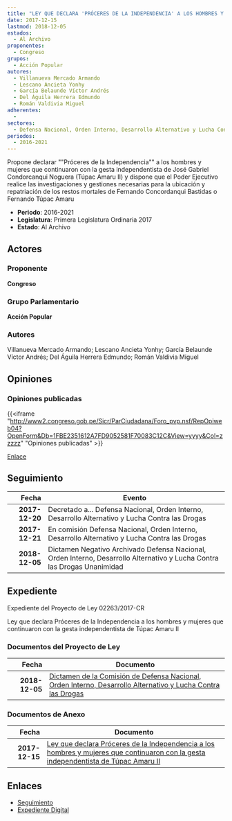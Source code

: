 ```yaml
---
title: "LEY QUE DECLARA 'PRÓCERES DE LA INDEPENDENCIA' A LOS HOMBRES Y MUJERES QUE CONTINUARON CON LA GESTA INDEPENDENTISTA DE TÚPAC AMARU II"
date: 2017-12-15
lastmod: 2018-12-05
estados: 
  - Al Archivo
proponentes: 
  - Congreso
grupos: 
  - Acción Popular
autores: 
  - Villanueva Mercado Armando
  - Lescano Ancieta Yonhy
  - García Belaunde Víctor Andrés
  - Del Águila Herrera Edmundo
  - Román Valdivia Miguel
adherentes: 
  - 
sectores: 
  - Defensa Nacional, Orden Interno, Desarrollo Alternativo y Lucha Contra las Drogas
periodos: 
  - 2016-2021
---
```


Propone declarar ""Próceres de la Independencia"" a los hombres y mujeres que continuaron con la gesta independentista de José Gabriel Condorcanqui Noguera (Túpac Amaru II) y dispone que el Poder Ejecutivo realice las investigaciones y gestiones necesarias para la ubicación y repatriación de los restos mortales de Fernando Concordanqui Bastidas o Fernando Túpac Amaru

- **Periodo**: 2016-2021
- **Legislatura**: Primera Legislatura Ordinaria 2017
- **Estado**: Al Archivo

## Actores

### Proponente

**Congreso**

### Grupo Parlamentario

**Acción Popular**

### Autores

Villanueva Mercado Armando; Lescano Ancieta Yonhy; García Belaunde Víctor Andrés; Del Águila Herrera Edmundo; Román Valdivia Miguel


## Opiniones

### Opiniones publicadas

{{<iframe "http://www2.congreso.gob.pe/Sicr/ParCiudadana/Foro_pvp.nsf/RepOpiweb04?OpenForm&Db=1FBE2351612A7FD9052581F70083C12C&View=yyyy&Col=zzzzz" "Opiniones publicadas" >}}

[Enlace](http://www2.congreso.gob.pe/Sicr/ParCiudadana/Foro_pvp.nsf/RepOpiweb04?OpenForm&Db=1FBE2351612A7FD9052581F70083C12C&View=yyyy&Col=zzzzz)

## Seguimiento

| Fecha | Evento |
|------:|--------|
| **2017-12-20** | Decretado a... Defensa Nacional, Orden Interno, Desarrollo Alternativo y Lucha Contra las Drogas|
| **2017-12-21** | En comisión Defensa Nacional, Orden Interno, Desarrollo Alternativo y Lucha Contra las Drogas|
| **2018-12-05** | Dictamen Negativo Archivado Defensa Nacional, Orden Interno, Desarrollo Alternativo y Lucha Contra las Drogas Unanimidad|


## Expediente

Expediente del Proyecto de Ley 02263/2017-CR

Ley que declara Próceres de la Independencia a los hombres y mujeres que continuaron con la gesta independentista de Túpac Amaru II


### Documentos del Proyecto de Ley

| Fecha | Documento |
|------:|--------|
| **2018-12-05** | [Dictamen de la Comisión de Defensa Nacional, Orden Interno, Desarrollo Alternativo y Lucha Contra las Drogas](http://www.leyes.congreso.gob.pe/Documentos/2016_2021/Dictamenes/Proyectos_de_Ley/02263DC07MAY20181205.pdf) |

### Documentos de Anexo

| Fecha | Documento |
|------:|--------|
| **2017-12-15** | [Ley que declara Próceres de la Independencia a los hombres y mujeres que continuaron con la gesta independentista de Túpac Amaru II](http://www.leyes.congreso.gob.pe/Documentos/2016_2021/Proyectos_de_Ley_y_de_Resoluciones_Legislativas/PL0226320171214.pdf) |

## Enlaces 

- [Seguimiento](http://www2.congreso.gob.pe/Sicr/TraDocEstProc/CLProLey2016.nsf/f7fff46988ca05b1052578e100829cc7/52747a2047f7539b052581f70072d821?OpenDocument)
- [Expediente Digital](http://www2.congreso.gob.pe/Sicr/TraDocEstProc/CLProLey2016.nsf/f7fff46988ca05b1052578e100829cc7/52747a2047f7539b052581f70072d821?OpenDocument&Click=05257FB7005EB655.eb71d0cf91d8294e05256cdf006b5706/$Body/0.1C6C)
